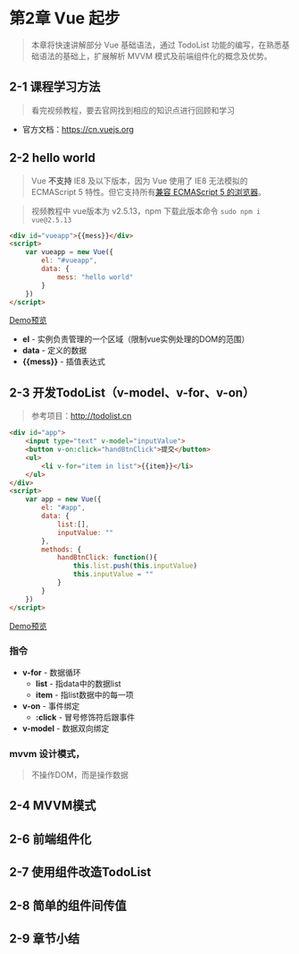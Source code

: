 # 第2章 Vue 起步 

> 本章将快速讲解部分 Vue 基础语法，通过 TodoList 功能的编写，在熟悉基础语法的基础上，扩展解析 MVVM 模式及前端组件化的概念及优势。

 
## 2-1 课程学习方法

> 看完视频教程，要去官网找到相应的知识点进行回顾和学习

* 官方文档：https://cn.vuejs.org


## 2-2 hello world

> Vue **不支持** IE8 及以下版本，因为 Vue 使用了 IE8 无法模拟的 ECMAScript 5 特性。但它支持所有[兼容 ECMAScript 5 的浏览器](https://caniuse.com/#feat=es5)。

> 视频教程中 vue版本为 v2.5.13，npm 下载此版本命令 `sudo npm i vue@2.5.13`

```html
<div id="vueapp">{{mess}}</div>
<script>
    var vueapp = new Vue({
        el: "#vueapp",
        data: {
            mess: "hello world"
        }
    })
</script>
```
[Demo预览](https://github.xiaodongxier.com/mkw-vue-qnew-notes/code/2-2-1-helloworld.html)


* **el** - 实例负责管理的一个区域（限制vue实例处理的DOM的范围）
* **data** - 定义的数据
* **{{mess}}** - 插值表达式



## 2-3 开发TodoList（v-model、v-for、v-on）

> 参考项目：http://todolist.cn

```html
<div id="app">
    <input type="text" v-model="inputValue">
    <button v-on:click="handBtnClick">提交</button>
    <ul>
        <li v-for="item in list">{{item}}</li>
    </ul>
</div>
<script>
    var app = new Vue({
        el: "#app",
        data: {
            list:[],
            inputValue: ""
        },
        methods: {
            handBtnClick: function(){
                this.list.push(this.inputValue)
                this.inputValue = ""
            }
        }
    })
</script>
```
[Demo预览](https://github.xiaodongxier.com/mkw-vue-qnew-notes/code/2-3-1-todolist.html)

### 指令

* **v-for** - 数据循环
    * **list** - 指data中的数据list
    * **item** - 指list数据中的每一项
* **v-on** - 事件绑定
    * **:click** - 冒号修饰符后跟事件
* **v-model** - 数据双向绑定


### mvvm 设计模式，

> 不操作DOM，而是操作数据

## 2-4 MVVM模式













## 2-6 前端组件化













## 2-7 使用组件改造TodoList













## 2-8 简单的组件间传值













## 2-9 章节小结











